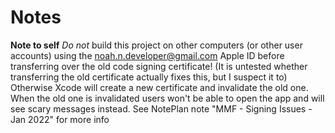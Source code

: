 #  Notes

**Note to self** 
*Do not* build this project on other computers (or other user accounts) using the noah.n.developer@gmail.com Apple ID before transferring over the old code signing certificate!
    (It is untested whether transferring the old certificate actually fixes this, but I suspect it to)
    Otherwise Xcode will create a new certificate and invalidate the old one. When the old one is invalidated users won't be able to open the app and will see scary messages instead.
    See NotePlan note "MMF - Signing Issues - Jan 2022" for more info

